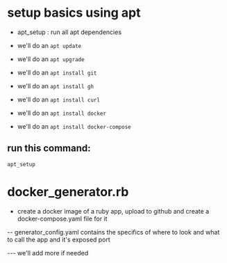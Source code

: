 # setup basics using apt

- apt_setup : run all apt dependencies

- we'll do an ```apt update```

- we'll do an ```apt upgrade```

- we'll do an ```apt install git```

- we'll do an ```apt install gh```

- we'll do an ```apt install curl```

- we'll do an ```apt install docker```

- we'll do an ```apt install docker-compose```

## run this command:

```apt_setup```

# docker_generator.rb

- create a docker image of a ruby app, upload to github and create a docker-compose.yaml file for it

-- generator_config.yaml contains the specifics of where to look and what to call the app and it's exposed port

--- we'll add more if needed
